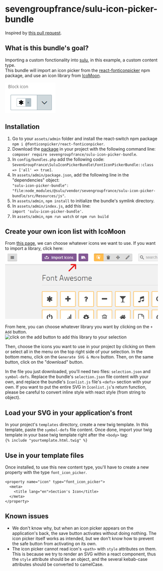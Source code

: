 # sevengroupfrance/sulu-icon-picker-bundle

Inspired by [this pull request](https://github.com/sulu/sulu-demo/pull/66).

## What is this bundle's goal?
Importing a custom fonctionality into [sulu](https://github.com/sulu/sulu), in this example, a custom content type.\
This bundle will import an icon picker from the [react-fonticonpicker](https://www.npmjs.com/package/@fonticonpicker/react-fonticonpicker) npm package, and use an icon library from [IcoMoon](https://icomoon.io/).

![How the icon picker looks in sulu's admin](assets/images/ip-1.png)

## Installation
1. Go to your `assets/admin` folder and install the react-switch npm package `npm i @fonticonpicker/react-fonticonpicker`.
2. Download the [package](https://packagist.org/packages/sevengroupfrance/sulu-icon-picker-bundle) in your project with the following command line:\
`composer require sevengroupfrance/sulu-icon-picker-bundle`.
3. In `config/bundles.php` add the following code:\
`SevenGroupFrance\SuluIconPickerBundle\FontIconPickerBundle::class => ['all' => true]`.
4. In `assets/admin/package.json`, add the following line in the "dependencies" object:\
`"sulu-icon-picker-bundle": "file:node_modules/@sulu/vendor/sevengroupfrance/sulu-icon-picker-bundle/src/Resources/js"`.
5. In `assets/admin`, `npm install` to initialize the bundle's symlink directory.
6. In `assets/admin/index.js`, add this line:\
`import 'sulu-icon-picker-bundle'`.
7. In `assets/admin`, `npm run watch` or `npm run build`

## Create your own icon list with IcoMoon
From [this page](https://icomoon.io/app/#/select), we can choose whatever icons we want to use. If you want to import a library, click here:\
![click on the icon with the books in it](assets/images/ip-5.png)

From here, you can choose whatever library you want by clicking on the `+  Add` button.\
![click 
on the add button to add this library to your selection](assets/images/ip-6.png)

Then, choose the icons you want to use in your project by clicking on them or select all in the menu on the top right side of your selection.
In the bottom menu, click on the `Generate SVG & More` button. Then, on the same button, click on the "download" button.

In the file you just downloaded, you'll need two files: `selection.json` and `symbol-defs`.
Replace the bundle's `selection.json` file content with your own, and replace the bundle's `Iconlist.js` file's `<defs>` section with your own.
If you want to put the entire SVG in `Iconlist.js`'s return function, please be careful to convert inline style with react style (from string to object).

## Load your SVG in your application's front
In your project's `templates` directory, create a new twig template.
In this template, paste the `symbol-defs` file content. Once done, import your twig template in your base twig template right after the `<body>` tag:\
`{% include "yourtemplate.html.twig" %}`

## Use in your template files
Once installed, to use this new content type, you'll have to create a new property with the type `font_icon_picker`.
```
<property name="icon" type="font_icon_picker">
  <meta>
    <title lang="en">Section's Icon</title>
  </meta>
</property>
```

## Known issues
- We don't know why, but when an icon picker appears on the application's back, the save button activates without doing nothing. The icon picker itself works as intended, but we don't know how to prevent the safe button from activating on its own.
- The icon picker cannot read icon's `<path>` with `style` attributes on them. This is because we try to render an SVG within a react component, thus the `style` attribute should be an object, and the several kebab-case attributes should be converted to camelCase.
